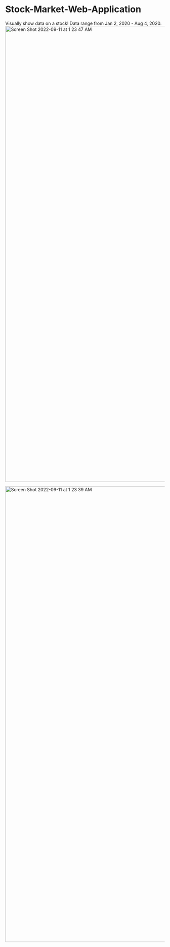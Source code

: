 # Stock-Market-Web-Application
Visually show data on a stock! Data range from Jan 2, 2020 - Aug 4, 2020.
<img width="1440" alt="Screen Shot 2022-09-11 at 1 23 47 AM" src="https://user-images.githubusercontent.com/68800076/189513783-42bf1e22-042e-444f-93a8-9bcb4c94b22b.png">


<img width="1440" alt="Screen Shot 2022-09-11 at 1 23 39 AM" src="https://user-images.githubusercontent.com/68800076/189513771-760d65eb-7e67-4d78-9ba9-b3d5fc1682b7.png">

